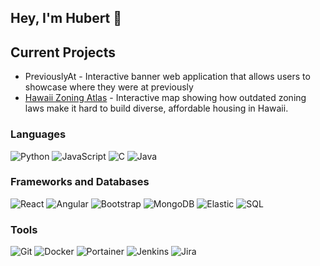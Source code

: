 ## Hey, I'm Hubert 👋

## Current Projects
- PreviouslyAt - Interactive banner web application that allows users to showcase where they were at previously
- [Hawaii Zoning Atlas](https://hawaiizoningatlas.com) - Interactive map showing how outdated zoning laws make it hard to build diverse, affordable housing in Hawaii.

### Languages

![Python](https://img.shields.io/badge/Python-306998?&logo=python&logoColor=FFE873)
![JavaScript](https://img.shields.io/badge/JavaScript-323330?&logo=javascript&logoColor=F0DB55)
![C](https://img.shields.io/badge/C-0065a8?&logo=C&logoColor=ffffff)
![Java](https://img.shields.io/badge/Java-ED8B00?logo=openjdk&logoColor=ffffff)

### Frameworks and Databases

![React](https://img.shields.io/badge/React-20232a?logo=react&logoColor=61dafb)
![Angular](https://img.shields.io/badge/Angular-E23237?logo=angular&logoColor=ffffff)
![Bootstrap](https://img.shields.io/badge/Bootstrap-8713fa?logo=bootstrap&logoColor=ffffff)
![MongoDB](https://img.shields.io/badge/MongoDB-001E2B?logo=mongodb&logoColor=00ED64)
![Elastic](https://img.shields.io/badge/Elastic-005571?logo=elastic&logoColor=ffffff)
![SQL](https://img.shields.io/badge/SQL-0064a5?&logo=sql&logoColor=ffffff)

### Tools

![Git](https://img.shields.io/badge/Git-ffffff?logo=git&logocolor=F05032)
![Docker](https://img.shields.io/badge/Docker-1D63ED?logo=docker&logoColor=ffffff)
![Portainer](https://img.shields.io/badge/Portainer-FFFFFF?logo=portainer&logoColor=13BEF9)
![Jenkins](https://img.shields.io/badge/Jenkins-D24939?logo=jenkins&logoColor=ffffff)
![Jira](https://img.shields.io/badge/Jira-ffffff?logo=jira&logoColor=0052CC)
